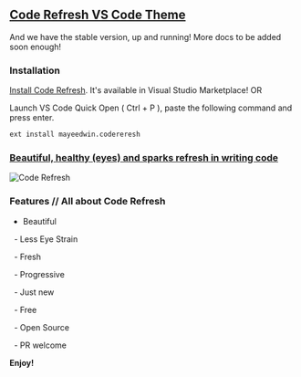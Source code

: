 ## [Code Refresh VS Code Theme](https://marketplace.visualstudio.com/items?itemName=mayeedwin.coderefresh)

And we have the stable version, up and running! More docs to be added soon enough!

### Installation

[Install Code Refresh](https://marketplace.visualstudio.com/items?itemName=mayeedwin.coderefresh). It's available in Visual Studio Marketplace! OR

Launch VS Code Quick Open ( Ctrl + P ), paste the following command and press enter.

```sh
ext install mayeedwin.codereresh
```
### [Beautiful, healthy (eyes) and sparks refresh in writing code](https://marketplace.visualstudio.com/items?itemName=mayeedwin.coderefresh)

![Code Refresh](https://raw.githubusercontent.com/mayeedwin/code-refresh/master/.coderefresh/coderefreshf.png)

### Features // All about Code Refresh

  - Beautiful
    
  - Less Eye Strain
    
  - Fresh
    
  - Progressive
    
  - Just new
    
  - Free
    
  - Open Source
    
  - PR welcome

**Enjoy!**
